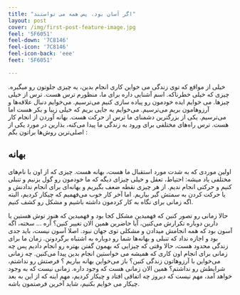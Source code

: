```yaml
---
title: "اگر آسان بود، پس همه می تواستند"
layout: post
cover: /img/first-post-feature-image.jpg
feel: '5F6051'
feel-down: '7C8146'
feel-icon: '7C8146'
feel-icon-back: 'eee'
feet: '5F6051'

---
```


خیلی از مواقع که توی زندگی می خواین کاری انجام بدین، یه چیزی جلوتون رو میگیره. چیزی که خیلی خطرناکه. اسم آشنایی داره برای ما، منظورم ترس هست. ترس از خیلی چیزها. می خوایم ایده خودمون رو پیاده سازی کنیم می‌ترسیم. می‌خوایم دنبال علاقه‌ها و آرزوهامون بریم می‌ترسیم. می‌خوایم یه جایی بریم که خیلی زیبا و بکر هست اما می‌ترسیم. یکی از بزرگترین دشمنای ما ترس از حرکت هست. بهانه آوردن از انجام کار هست. ترس راه‌های مختلفی برای ورود به زندگی ما پیدا می‌کنه، بذارین در مورد یکی از اصلی‌ترین روش‌ها براتون بگم :

## بهانه
اولین موردی که به شدت مورد استقبال ما هست، بهانه هست. چیزی که از اون با نام‌های مختلفی یاد میشه: احتیاط، تعقل و خیلی چیزای دیگه که ما خودمون رو گول بزنیم و تنبلی کنیم و حرکتی انجام ندیم. از هر چیزی نقطه ضعف بگیریم و بهانه‌ای برای انجام ندادنش و یا حرکت کردن به سمتش گیر بیاریم. اما آخر کار خوب می‌فهمیم که چیکار کردیم، البته اگه زمانی برای نگاه به کار کردمون داشته باشیم و مشکل رو کشف کنیم.

حالا زمانی رو تصور کنین که فهمیدین مشکل کجا بود و فهمیدین که هنوز توش هستین یا دارین دوباره تکرارش می‌کنین، آیا حاضرین همین الان تغییر کنین؟ آره ... سخته، اگه آسون بود که همه انجامش میدادن و مشکلی توی جهان نبود. اصلا آسون نیست، باید جدی بود و اجازه نداد که تنبلی و بهانه‌ها شما رو دوباره به اشتباه برگردونن.
زمان ما برای زندگی محدود هست، حالا وقتی که چیزایی که بهمون گفتن بهتره رو انجام دادیم پس چه زمانی برای انجام اون کاری که همیشه می ‌خواستین انجام بدین پیدا می‌کنین. چه زمانی می‌خواین با آرزوهاتون زندگی کنین؟  باز می‌خواین بهانه بیاریم ؟ فرصتش رو نداشتم، شرایطش رو نداشتم؟ همین الان زمانی هست که وجود داره. زمانی نیست که به وجود خواهد آمد، مهم نیست که دیروز چه اتفاقی افتاد و چیکار کردیم، مهم اینه که از این به بعد چیکار می خوایم بکنیم، شاید آخرین فرصتمون باشه.